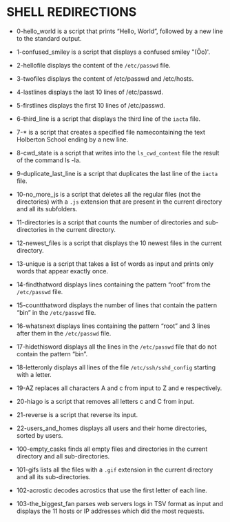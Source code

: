 # SHELL REDIRECTIONS #

* 0-hello_world is a script that prints “Hello, World”, followed by a new line to the standard output.

* 1-confused_smiley is a script that displays a confused smiley "(Ôo)'.

* 2-hellofile displays the content of the ```/etc/passwd``` file.

* 3-twofiles displays the content of /etc/passwd and /etc/hosts.

* 4-lastlines displays the last 10 lines of /etc/passwd.

* 5-firstlines displays the first 10 lines of /etc/passwd.

* 6-third_line is a script that displays the third line of the ```iacta``` file.

* 7-* is a script that creates a specified file namecontaining the text Holberton School ending by a new line.

* 8-cwd_state is a script that writes into the ```ls_cwd_content``` file the result of the command ls -la.

* 9-duplicate_last_line is a script that duplicates the last line of the ```iacta``` file.

* 10-no_more_js is a script that deletes all the regular files (not the directories) with a ```.js``` extension that are present in the current directory and all its subfolders.

* 11-directories is a script that counts the number of directories and sub-directories in the current directory.

* 12-newest_files is a script that displays the 10 newest files in the current directory.

* 13-unique is a script that takes a list of words as input and prints only words that appear exactly once.

* 14-findthatword displays lines containing the pattern “root” from the ```/etc/passwd``` file.

* 15-countthatword displays the number of lines that contain the pattern “bin” in the ```/etc/passwd``` file.

* 16-whatsnext displays lines containing the pattern “root” and 3 lines after them in the ```/etc/passwd``` file.

* 17-hidethisword displays all the lines in the ```/etc/passwd``` file that do not contain the pattern “bin”.

* 18-letteronly displays all lines of the file ```/etc/ssh/sshd_config``` starting with a letter.

* 19-AZ replaces all characters A and c from input to Z and e respectively.

* 20-hiago is a script that removes all letters c and C from input.

* 21-reverse is a script that reverse its input.

* 22-users_and_homes displays all users and their home directories, sorted by users.

* 100-empty_casks finds all empty files and directories in the current directory and all sub-directories.

* 101-gifs lists all the files with a ```.gif``` extension in the current directory and all its sub-directories.

* 102-acrostic decodes acrostics that use the first letter of each line.

* 103-the_biggest_fan parses web servers logs in TSV format as input and displays the 11 hosts or IP addresses which did the most requests.
